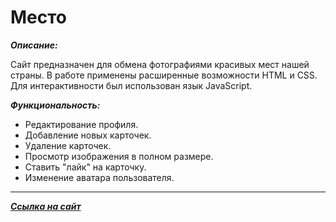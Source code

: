 # Место
***Описание:***

Сайт предназначен для обмена фотографиями красивых мест нашей страны. В работе применены расширенные возможности HTML и CSS. Для интерактивности был использован язык JavaScript.

***Функциональность:***

* Редактирование профиля.
* Добавление новых карточек.
* Удаление карточек.
* Просмотр изображения в полном размере.
* Ставить "лайк" на карточку.
* Изменение аватара пользователя.

---

***[Ссылка на сайт](https://vasilkovai.github.io/mesto/)***


